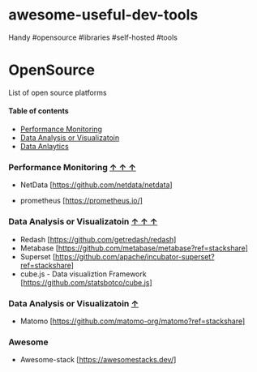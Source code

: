 # awesome-useful-dev-tools
Handy #opensource #libraries #self-hosted #tools 

# OpenSource 
List of open source platforms

#### Table of contents <a name="toc"></a>

* [Performance Monitoring](#performance-monitoring)
* [Data Analysis or Visualizatoin](#data-visualization)
* [Data Anlaytics](#data-anlaytics)


### Performance Monitoring <a href="performance-monitoring"></a> [&#x2191;&nbsp;&#x2191;&nbsp;&#x2191;](#toc)

* NetData [https://github.com/netdata/netdata]

* prometheus [https://prometheus.io/]

### Data Analysis or Visualizatoin <a href="data-visualization"></a> [&#x2191;&nbsp;&#x2191;&nbsp;&#x2191;](#toc)

* Redash [https://github.com/getredash/redash]
* Metabase [https://github.com/metabase/metabase?ref=stackshare]
* Superset [https://github.com/apache/incubator-superset?ref=stackshare]
* cube.js - Data visualiztion Framework [https://github.com/statsbotco/cube.js]

### Data Analysis or Visualizatoin <a href="data-anlaytics"></a> [&#x2191;](#toc)

* Matomo [https://github.com/matomo-org/matomo?ref=stackshare]


### Awesome

* Awesome-stack [https://awesomestacks.dev/]
